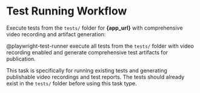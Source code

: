 # Test Running Workflow

Execute tests from the `tests/` folder for **{app_url}** with comprehensive video recording and artifact generation:

@playwright-test-runner execute all tests from the `tests/` folder with video recording enabled and generate comprehensive test artifacts for publication.

This task is specifically for running existing tests and generating publishable video recordings and test reports. The tests should already exist in the `tests/` folder before using this task type.